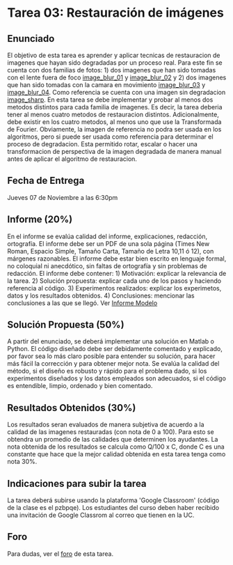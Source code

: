 # Tarea 03: Restauración de imágenes

## Enunciado
El objetivo de esta tarea es aprender y aplicar tecnicas de restauracion de imagenes que hayan sido degradadas por un proceso real. Para este fin se cuenta con dos familias de fotos: 1) dos imagenes que han sido tomadas con el lente fuera de foco [image_blur_01](https://github.com/domingomery/imagenes/blob/master/tareas/Tarea_03/image_blur_01.png) y [image_blur_02](https://github.com/domingomery/imagenes/blob/master/tareas/Tarea_03/image_blur_02.png) y 2) dos imagenes que han sido tomadas con la camara en movimiento [image_blur_03](https://github.com/domingomery/imagenes/blob/master/tareas/Tarea_03/image_blur_03.png) y [image_blur_04](https://github.com/domingomery/imagenes/blob/master/tareas/Tarea_03/image_blur_04.png). Como referencia se cuenta con una imagen sin degradacion [image_sharp](https://github.com/domingomery/imagenes/blob/master/tareas/Tarea_03/image_sharp.png). En esta tarea se debe implementar y probar al menos dos metodos distintos para cada familia de imagenes. Es decir, la tarea deberia tener al menos cuatro metodos de restauracion distintos. Adicionalmente, debe existir en los cuatro metodos, al menos uno que use la Transformada de Fourier. Obviamente, la imagen de referencia no podra ser usada en los algoritmos, pero si puede ser usada como referencia para determinar el proceso de degradacion. Esta permitido rotar, escalar o hacer una transformacion de perspectiva de la imagen degradada de manera manual antes de aplicar el algoritmo de restauracion.



## Fecha de Entrega
Jueves 07 de Noviembre a las 6:30pm

## Informe (20%)
En el informe se evalúa calidad del informe, explicaciones, redacción, ortografía. El informe debe ser un PDF de una sola página (Times New Roman, Espacio Simple, Tamaño Carta, Tamaño de Letra 10,11 ó 12), con márgenes razonables. El informe debe estar bien escrito en lenguaje formal, no coloquial ni anecdótico, sin faltas de ortografía y sin problemas de redacción. El informe debe contener: 1) Motivación: explicar la relevancia de la tarea. 2) Solución propuesta: explicar cada uno de los pasos y haciendo referencia al código. 3) Experimentos realizados: explicar los experimetos, datos y los resultados obtenidos. 4) Conclusiones: mencionar las conclusiones a las que se llegó. Ver [Informe Modelo](https://github.com/domingomery/imagenes/blob/master/tareas/TareaModelo.pdf)

## Solución Propuesta (50%)
A partir del enunciado, se deberá implementar una solución en Matlab o Python. El código diseñado debe ser debidamente comentado y explicado, por favor sea lo más claro posible para entender su solución, para hacer más fácil la corrección y para obtener mejor nota. Se evalúa la calidad del método, si el diseño es robusto y rápido para el problema dado, si los experimentos diseñados y los datos empleados son adecuados, si el código es entendible, limpio, ordenado y bien comentado.

## Resultados Obtenidos (30%)
Los resultados seran evaluados de manera subjetiva de acuerdo a la calidad de las imagenes restauradas (con nota de 0 a 100). Para esto se obtendra un promedio de las calidades que determinen los ayudantes. La nota obtenida de los resultados se calcula como Q/100 x C, donde C es una constante que hace que la mejor calidad obtenida en esta tarea tenga como nota 30%. 


## Indicaciones para subir la tarea
La tarea deberá subirse usando la plataforma 'Google Classroom' (código de la clase es el pzbpqe). Los estudiantes del curso deben haber recibido una invitación de Google Classrom al correo que tienen en la UC.

## Foro
Para dudas, ver el [foro](https://github.com/domingomery/imagenes/issues/3) de esta tarea.
